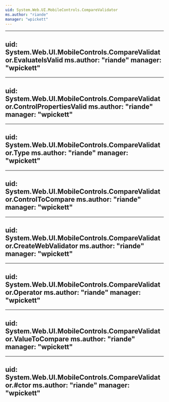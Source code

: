 ```yaml
---
uid: System.Web.UI.MobileControls.CompareValidator
ms.author: "riande"
manager: "wpickett"
---
```


---
uid: System.Web.UI.MobileControls.CompareValidator.EvaluateIsValid
ms.author: "riande"
manager: "wpickett"
---

---
uid: System.Web.UI.MobileControls.CompareValidator.ControlPropertiesValid
ms.author: "riande"
manager: "wpickett"
---

---
uid: System.Web.UI.MobileControls.CompareValidator.Type
ms.author: "riande"
manager: "wpickett"
---

---
uid: System.Web.UI.MobileControls.CompareValidator.ControlToCompare
ms.author: "riande"
manager: "wpickett"
---

---
uid: System.Web.UI.MobileControls.CompareValidator.CreateWebValidator
ms.author: "riande"
manager: "wpickett"
---

---
uid: System.Web.UI.MobileControls.CompareValidator.Operator
ms.author: "riande"
manager: "wpickett"
---

---
uid: System.Web.UI.MobileControls.CompareValidator.ValueToCompare
ms.author: "riande"
manager: "wpickett"
---

---
uid: System.Web.UI.MobileControls.CompareValidator.#ctor
ms.author: "riande"
manager: "wpickett"
---
